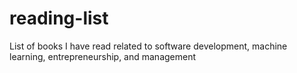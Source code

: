 # reading-list
List of books I have read related to software development, machine learning, entrepreneurship, and management
